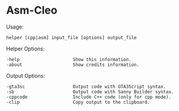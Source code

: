 # Asm-Cleo

Usage: 
  
    helper [cpp|asm] input_file [options] output_file

Helper Options:

    -help                    Show this information.
    -about                   Show credits information.
    
Output Options:

    -gta3sc                  Output code with GTA3Script syntax.
    -sb                      Output code with Sanny Builder syntax.
    -cppcode                 Include C++ code (only for cpp mode).
    -clip                    Copy output to the clipboard.
